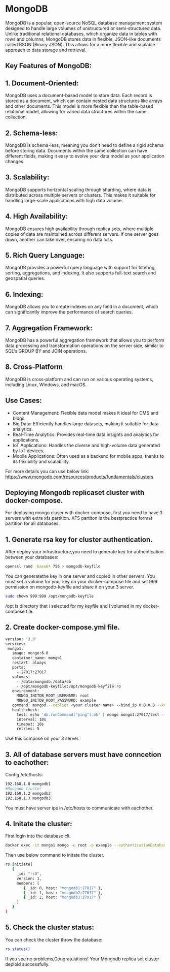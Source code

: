 # MongoDB

MongoDB is a popular, open-source NoSQL database management system designed to handle large volumes of unstructured or semi-structured data. Unlike traditional relational databases, which organize data in tables with rows and columns, MongoDB stores data in flexible, JSON-like documents called BSON (Binary JSON). This allows for a more flexible and scalable approach to data storage and retrieval.

## Key Features of MongoDB:

## 1.   Document-Oriented:
MongoDB uses a document-based model to store data. Each record is stored as a document, which can contain nested data structures like arrays and other documents.
This model is more flexible than the table-based relational model, allowing for varied data structures within the same collection.

## 2.   Schema-less:
MongoDB is schema-less, meaning you don't need to define a rigid schema before storing data. Documents within the same collection can have different fields, making it easy to evolve your data model as your application changes.

## 3.   Scalability:
MongoDB supports horizontal scaling through sharding, where data is distributed across multiple servers or clusters. This makes it suitable for handling large-scale applications with high data volume.

## 4.   High Availability:
MongoDB ensures high availability through replica sets, where multiple copies of data are maintained across different servers. If one server goes down, another can take over, ensuring no data loss.

## 5.   Rich Query Language:
MongoDB provides a powerful query language with support for filtering, sorting, aggregations, and indexing. It also supports full-text search and geospatial queries.

## 6.   Indexing:
MongoDB allows you to create indexes on any field in a document, which can significantly improve the performance of search queries.

## 7.   Aggregation Framework:
MongoDB has a powerful aggregation framework that allows you to perform data processing and transformation operations on the server side, similar to SQL's GROUP BY and JOIN operations.

## 8.   Cross-Platform
MongoDB is cross-platform and can run on various operating systems, including Linux, Windows, and macOS.

## Use Cases:

* Content Management: Flexible data model makes it ideal for CMS and blogs.
* Big Data: Efficiently handles large datasets, making it suitable for data analytics.
* Real-Time Analytics: Provides real-time data insights and analytics for applications.
* IoT Applications: Handles the diverse and high-volume data generated by IoT devices.
* Mobile Applications: Often used as a backend for mobile apps, thanks to its flexibility and scalability.

For more details you can use below link:
https://www.mongodb.com/resources/products/fundamentals/clusters



## Deploying Mongodb replicaset cluster with docker-compose.

For deploying mongo cluser with docker-compose, first you need to have 3 servers with extra xfs partition.
XFS partiton is the bestpractice format partition for all databases.


## 1. Generate rsa key for cluster authentication.

 After deploy your infrastructure,you need to generate key for authentication between your databases:

 ```bash
 openssl rand -base64 756 > mongodb-keyfile
 ```
 You can generatethe key in one server and copied in other servers. 
 You must set a volume for your key on your docker-compose file and set 999 permission on mongodb-keyfile and share  it on your 3 server.

 ```bash
 sudo chown 999:999 /opt/mongodb-keyfile 
 ```
 /opt is directory that i selected for my keyfile and I volumed in my docker-compose file.

## 2. Create docker-compose.yml file.

 ```bash
 version: '3.9'
 services:
  mongo1:
    image: mongo:6.0
    container_name: mongo1
    restart: always
    ports:
      - 27017:27017
    volumes:
      - /data/mongodb:/data/db
      - /opt/mongodb-keyfile:/opt/mongodb-keyfile:ro
    environment:
      MONGO_INITDB_ROOT_USERNAME: root
      MONGO_INITDB_ROOT_PASSWORD: example
    command: mongod --replSet <your cluster name> --bind_ip 0.0.0.0 --keyFile /opt/mongodb-keyfile --auth
    healthcheck:
      test: echo 'db.runCommand("ping").ok' | mongo mongo1:27017/test --quiet 1
      interval: 10s
      timeout: 10s
      retries: 5
 ```
 Use this compose on your 3 server.

## 3. All of database servers must have conncetion to eachother:

  Config /etc/hosts:
  ```bash
  192.168.1.0 mongodb1
  #Mongodb cluster
  192.168.1.2 mongodb2
  192.168.1.3 mongodb3
  ```
  You must have server ips in /etc/hosts to communicate with eachother.
  
## 4. Initate the cluster:

First login into the database cli.
 ```bash
 docker exec -it mongo1 mongo -u root -p example --authenticationDatabase admin
 ```
Then use below command to initate the cluster.

 ```bash
 rs.initiate(
    {
      _id: "rs0",
      version: 1,
      members: [
         { _id: 0, host: "mongodb1:27017" },
         { _id: 1, host: "mongodb2:27017" },
         { _id: 2, host: "mongodb3:27017" }
      ]
    }
 )
 ```

## 5. Check the cluster status:

 You can check the cluster throw the database:

 ```bash
 rs.status()
 ```

If you see no problems,Congratulations! Your Mongodb replica set cluster deploid successfully.

 
